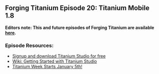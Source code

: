 ## Forging Titanium Episode 20: Titanium Mobile 1.8**Editors note: This and future episodes of Forging Titanium are available [here](http://vimeopro.com/appcelerator/forging-titanium).**### Episode Resources:* [Signup and download Titanium Studio for free](http://my.appcelerator.com)* [Wiki: Getting Started with Titanium Studio](http://wiki.appcelerator.org/display/guides/2.+Getting+Started+with+Titanium+Studio)* [Titanium Week Starts January 5th!](http://developer.appcelerator.com/blog/2011/12/titanium-week-starts-january-5th.html)